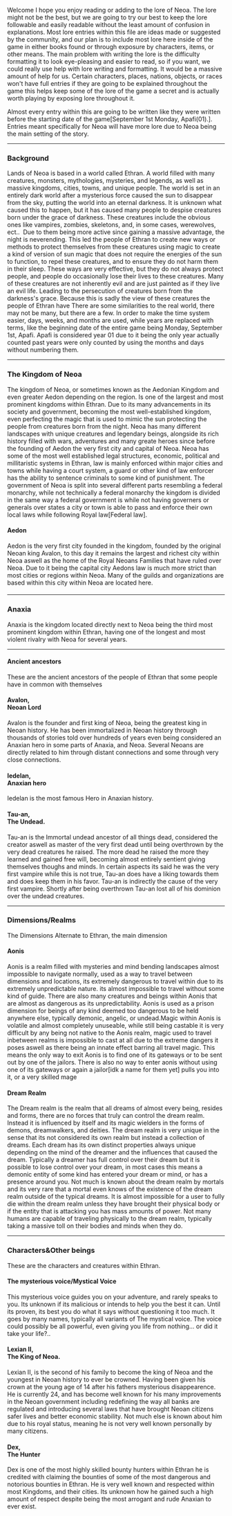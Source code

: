 Welcome I hope you enjoy reading or adding to the lore of Neoa. The lore might not be the best, but we are going to try our best to keep the lore followable and easily readable without the least amount of confusion in explanations. Most lore entries within this file are ideas made or suggested by the community, and our plan is to include most lore here inside of the game in either books found or through exposure by characters, items, or other means. 
The main problem with writing the lore is the difficulty formatting it to look eye-pleasing and easier to read, so if you want, we could really use help with lore writing and formatting. It would be a massive amount of help for us. Certain characters, places, nations, objects, or races won't have full entries if they are going to be explained throughout the game this helps keep some of the lore of the game a secret and is actually worth playing by exposing lore throughout it.

Almost every entry within this are going to be written like they were written before the starting date of the game[September 1st Monday, Apafi(01).]. Entries meant specifically for Neoa will have more lore due to Neoa being the main setting of the story.
<!-- 
READ IF YOU PLAN ON CONTRIBUTING LORE EXPLAINS HOW TO CONTRIBUTE TO LORE:

  Additions and Edits:
Anyone interested in writing lore is completely allowed to and even encouraged to do so. There aren't many restrictions to doing this as long as your entry follows the established story from other entries, your entry doesn't contradict another earlier made entry. Its recommended you read other entries before editing, or adding to lore, as this will help avoid making mistakes that could cause your entry to be removed/declined. 

  Rewrites:
Rewriting an entry is acceptable and encouraged to give an entry more clarity by semple rewriting them in another way, while giving it the same meaning for example, "I originally thought" to "At first I thought" which keeps its meaning while being writen in a completely different way either more formally or just to be more understandable.

  Explained in game Entries:
These are lore entries that will be explained through playing the game and are typically the entries written by Major contributers.

  Restrictions:
Entries that have been used as a base for several others cannot be changed or removed without permission, due to the fact that if you change something in an entry that several were based on would cause confusion and they wouldn't make sense. As removing an integral part of something could cause it to collapse. Adding an entry is typically completely acceptable as long as you remain on topic by following the rest of the story and other lore entries, meaning you might have to read at least the background and some of the Neoan Kingdom entry.

  Notes/Things:
Its completely acceptable if you would like to create kingdoms and other places within the world to fill the world with even more lore again as long as you stick to the main themes.

These instructions or this guide will be rewritten and eventually updated into a final form for now this is the basis for everything.

-->
---------------------------------------------------------------

### Background
Lands of Neoa is based in a world called Ethran<!---Temporary name and is subject to change-->. A world filled with many creatures, monsters, mythologies, mysteries, and legends, as well as massive kingdoms, cities, towns, and unique people. The world is set in an entirely dark world after a mysterious force caused the sun to disappear from the sky, putting the world into an eternal darkness. It is unknown what caused this to happen, but it has caused many people to despise creatures born under the grace of darkness. These creatures include the obvious ones like vampires, zombies, skeletons, and, in some cases, werewolves, ect..  Due to them being more active since gaining a massive advantage, the night is neverending. This led the people of Ethran to create new ways or methods to protect themselves from these creatures using magic to create a kind of version of sun magic that does not require the energies of the sun to function, to repel these creatures, and to ensure they do not harm them in their sleep. These ways are very effective, but they do not always protect people, and people do occasionally lose their lives to these creatures. Many of these creatures are not inherently evil and are just painted as if they live an evil life. Leading to the persecution of creatures born from the darkness's grace. 
Because this is sadly the view of these creatures the people of Ethran have There are some similarities to the real world, there may not be many, but there are a few. In order to make the time system easier, days, weeks, and months are used, while years are replaced with terms, like the beginning date of the entire game being Monday, September 1st, Apafi. Apafi is considered year 01 due to it being the only year actually counted past years were only counted by using the months and days without numbering them.

---------------------------------------------------------------

### The Kingdom of Neoa
<!-- Rewrite for clarity and just better writing NEEDED -->
The kingdom of Neoa, or sometimes known as the Aedonian Kingdom and even greater Aedon depending on the region. Is one of the largest and most prominent kingdoms within Ethran. Due to its many advancements in its society and government, becoming the most well-established kingdom, even perfecting the magic that is used to mimic the sun protecting the people from creatures born from the night. Neoa has many different landscapes with unique creatures and legendary beings, alongside its rich history filled with wars, adventures and many greate heroes since before the founding of Aedon the very first city and capital of Neoa. 
Neoa has some of the most well established legal structures, economic, political and millitaristic systems in Ethran, law is mainly enforced within major cities and towns while having a court system, a guard or other kind of law enforcer has the ability to sentence criminals to some kind of punishment. The government of Neoa is split into several different parts resembling a federal monarchy, while not technically a federal monarchy the kingdom is divided in the same way a federal government is while not having governers or generals over states a city or town is able to pass and enforce their own local laws while following Royal law[Federal law]. 

#### Aedon
Aedon is the very first city founded in the kingdom, founded by the original Neoan king Avalon, to this day it remains the largest and richest city within Neoa aswell as the home of the Royal Neoans Families that have ruled over Neoa. Due to it being the capital city Aedons law is much more strict than most cities or regions within Neoa. Many of the guilds and organizations are based within this city within Neoa are located here.

#### 

---------------------------------------------------------------

### Anaxia
<!--I don't know what to write for anaxia and I think it'd be better if someone else writes something for it due to my inability to think of any ideas-->
Anaxia is the kingdom located directly next to Neoa being the third most prominent kingdom within Ethran, having one of the longest and most violent rivalry with Neoa for several years. 






---------------------------------------------------------------
#### Ancient ancestors
These are the ancient ancestors of the people of Ethran that some people have in common with themselves

#### Avalon,<br>Neoan Lord
<!--Unremovable-->
Avalon is the founder and first king of Neoa, being the greatest king in Neoan history. He has been immortalized in Neoan history through thousands of stories told over hundreds of years even being considered an Anaxian hero in some parts of Anaxia, and Neoa. Several Neoans are directly related to him through distant connections and some through very close connections. 

#### Iedelan,<br>Anaxian hero
<!--Needs Lore -->
Iedelan is the most famous Hero in Anaxian history.

#### Tau-an,<br>The Undead.
<!--Idea Entry-->
Tau-an is the Immortal undead ancestor of all things dead, considered the creator aswell as master of the very first dead until being overthrown by the very dead creatures he raised. The more dead he raised the more they learned and gained free will, becoming almost entirely sentient giving themselves thoughs and minds. In certain aspects its said he was the very first vampire while this is not true, Tau-an does have a liking towards them and does keep them in his favor. Tau-an is indirectly the cause of the very first vampire. Shortly after being overthrown Tau-an lost all of his dominion over the undead creatures.

---------------------------------------------------------------

### Dimensions/Realms
The Dimensions Alternate to Ethran, the main dimension
<!----A lot of these realms are just ideas and these entries aren't really going to be the best, these would be nice for someone to help write -->


#### Aonis
Aonis is a realm filled with mysteries and mind bending landscapes almost impossible to navigate normally, used as a way to travel between dimensions and locations, its extremely dangerous to travel within due to its extremely unpredictable nature. its almost impossible to travel without some kind of guide. There are also many creatures and beings within Aonis that are almost as dangerous as its unpredictability. Aonis is used as a prison dimension for beings of any kind deemed too dangerous to be held anywhere else, typically demonic, angelic, or undead.Magic within Aonis is volatile and almost completely unuseable, while still being castable it is very difficult by any being not native to the Aonis realm,
magic used to travel inbetween realms is impossible to cast at all due to the extreme dangers it poses aswell as there being an innate effect barring all travel magic. This means the only way to exit Aonis is to find one of its gateways or to be sent out by one of the jailors. There is also no way to enter aonis without using one of its gateways or again a jailor[idk a name for them yet] pulls you into it, or a very skilled mage


#### Dream Realm
<!--I don't have many ideas for this -->
The Dream realm is the realm that all dreams of almost every being, resides and forms, there are no forces that truly can control the dream realm. Instead it is influenced by itself and its magic wielders in the forms of demons, dreamwalkers, and deities. The dream realm is very unique in the sense that its not considered its own realm but instead a collection of dreams. Each dream has its own distinct properties always unique depending on the mind of the dreamer and the influences that caused the dream. Typically a dreamer has full control over their dream but it is possible to lose control over your dream, in most cases this means a demonic entity of some kind has entered your dream or mind, or has a presence around you. 
Not much is known about the dream realm by mortals and its very rare that a mortal even knows of the existence of the dream realm outside of the typical dreams. It is almost impossible for a user to fully die within the dream realm unless they have brought their physical body or if the entity that is attacking you has mass amounts of power. Not many humans are capable of traveling physically to the dream realm, typically taking a massive toll on their bodies and minds when they do. 

---------------------------------------------------------------

### Characters&Other beings
These are the characters and creatures within Ethran. 


#### The mysterious voice/Mystical Voice
<!--Its possible the voice could be someone important to you? or possibly the one of your ancestors-->
This mysterious voice guides you on your adventure, and rarely speaks to you. Its unknown if its malicious or intends to help you the best it can. 
Until its proven, its best you do what it says without questioning it too much. It goes by many names, typically all variants of The mystical voice. The voice could possibly be all powerful, even giving you life from nothing... or did it take your life?..


#### Lexian II,<br>The King of Neoa.
<!-- Filler Entry, Entire rewrite wanted -->
Lexian II, is the second of his family to become the king of Neoa and the youngest in Neoan history to ever be crowned. Having been given his crown at the young age of 14 after his fathers mysterious disappearence. He is currently 24, and has become well known for his many improvements in the Neoan government including redefining the way all banks are regulated and introducing several laws that have brought Neoan citizens safer lives and better economic stability. Not much else is known about him due to his royal status, meaning he is not very well known personally by many citizens.


#### Dex,<br>The Hunter
Dex is one of the most highly skilled bounty hunters within Ethran he is credited with claiming the bounties of some of the most dangerous and notorious bounties in Ethran. He is very well known and respected within most Kingdoms, and their cities. Its unknown how he gained such a high amount of respect despite being the most arrogant and rude Anaxian to ever exist.
